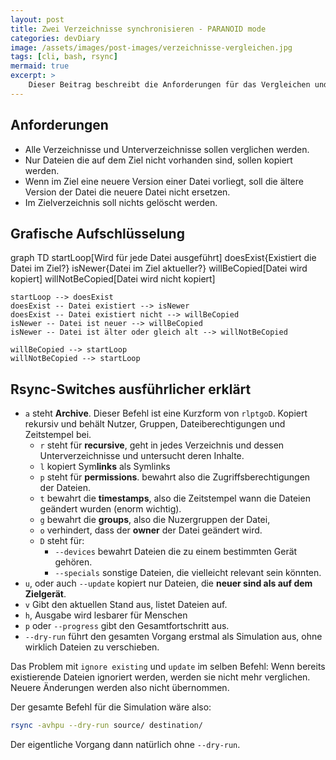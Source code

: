 ```yaml
---
layout: post
title: Zwei Verzeichnisse synchronisieren - PARANOID mode
categories: devDiary
image: /assets/images/post-images/verzeichnisse-vergleichen.jpg
tags: [cli, bash, rsync]
mermaid: true
excerpt: >
    Dieser Beitrag beschreibt die Anforderungen für das Vergleichen und Kopieren von Dateien zwischen Verzeichnissen, ohne neuere Dateien zu überschreiben oder Dateien im Zielverzeichnis zu löschen. Er erläutert den Prozess grafisch und erklärt die wichtigsten Rsync-Switches, die benötigt werden, um diesen Vorgang korrekt durchzuführen. Ein Rsync-Befehl für eine Simulation wird bereitgestellt, um sicherzustellen, dass der Vorgang wie gewünscht abläuft, bevor echte Änderungen vorgenommen werden.
---
```


## Anforderungen

- Alle Verzeichnisse und Unterverzeichnisse sollen verglichen werden.
- Nur Dateien die auf dem Ziel nicht vorhanden sind, sollen kopiert werden.
- Wenn im Ziel eine neuere Version einer Datei vorliegt, soll die ältere Version der Datei die neuere Datei nicht ersetzen.
- Im Zielverzeichnis soll nichts gelöscht werden.

## Grafische Aufschlüsselung

<div class="mermaid">
graph TD
    startLoop[Wird für jede Datei ausgeführt]
    doesExist{Existiert die Datei im Ziel?}
    isNewer{Datei im Ziel aktueller?}
    willBeCopied[Datei wird kopiert]
    willNotBeCopied[Datei wird nicht kopiert]

    startLoop --> doesExist
    doesExist -- Datei existiert --> isNewer
    doesExist -- Datei existiert nicht --> willBeCopied
    isNewer -- Datei ist neuer --> willBeCopied
    isNewer -- Datei ist älter oder gleich alt --> willNotBeCopied

    willBeCopied --> startLoop
    willNotBeCopied --> startLoop
</div>

## Rsync-Switches ausführlicher erklärt

- `a` steht **Archive**. Dieser Befehl ist eine Kurzform von `rlptgoD`. Kopiert rekursiv und behält Nutzer, Gruppen, Dateiberechtigungen und Zeitstempel bei.
    - `r` steht für **recursive**, geht in jedes Verzeichnis und dessen Unterverzeichnisse und untersucht deren Inhalte.
    - `l` kopiert Sym**links** als Symlinks
    - `p` steht für **permissions**. bewahrt also die Zugriffsberechtigungen der Dateien.
    - `t` bewahrt die **timestamps**, also die Zeitstempel wann die Dateien geändert wurden (enorm wichtig).
    - `g` bewahrt die **groups**, also die Nuzergruppen der Datei,
    - `o` verhindert, dass der **owner** der Datei geändert wird.
    - `D` steht für:
        - `--devices` bewahrt Dateien die zu einem bestimmten Gerät gehören.
        - `--specials` sonstige Dateien, die vielleicht relevant sein könnten.
- `u`, oder auch `--update` kopiert nur Dateien, die **neuer sind als auf dem Zielgerät**.
- `v` Gibt den aktuellen Stand aus, listet Dateien auf.
- `h`, Ausgabe wird lesbarer für Menschen
- `p` oder `--progress` gibt den Gesamtfortschritt aus.
- `--dry-run` führt den gesamten Vorgang erstmal als Simulation aus, ohne wirklich Dateien zu verschieben.

Das Problem mit `ignore existing` und `update` im selben Befehl: Wenn bereits existierende Dateien ignoriert werden, werden sie nicht mehr verglichen. Neuere Änderungen werden also nicht übernommen.

Der gesamte Befehl für die Simulation wäre also:

```bash
rsync -avhpu --dry-run source/ destination/
```

Der eigentliche Vorgang dann natürlich ohne `--dry-run`.

